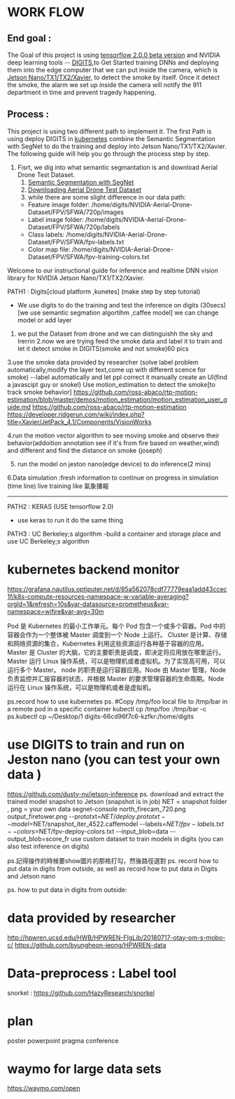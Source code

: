 # WORK FLOW
## End goal :

The Goal of this project is using [tensorflow 2.0.0 beta version]('https://www.tensorflow.org') and NVIDIA deep learning tools -- [DIGITS](https://github.com/NVIDIA/DIGITS),to Get Started training DNNs and deploying them into the edge computer that we can put inside the camera, which is [Jetson Nano/TX1/TX2/Xavier](https://www.nvidia.com/en-us/autonomous-machines/embedded-systems/), to  detect the smoke by itself. Once it detect the smoke, the alarm we set up inside the camera will notify the 911 department in time and prevent tragedy happening.


## Process :
This project is using two different path to implement it. The first Path is using deploy DIGITS in [kubernetes](https://kubernetes.io) combine the Semantic Segmentation with SegNet to do the training and deploy into Jetson Nano/TX1/TX2/Xavier. The following guide will help you go through the process step by step.

1. Fisrt, we dig into what semantic segmantation is and download Aerial Drone Test Dataset.
     1. [Semantic Segmentation with SegNet](https://github.com/dusty-nv/jetson-inference/blob/master/docs/segnet-dataset.md)
     2. [Downloading Aerial Drone Test Dataset](https://github.com/dusty-nv/jetson-inference/blob/master/docs/segnet-dataset.md#downloading-aerial-drone-dataset)
     3. while there are some slight difference in our data path:
     - Feature image folder: /home/digits/NVIDIA-Aerial-Drone-Dataset/FPV/SFWA/720p/images
     - Label image folder: /home/digits/NVIDIA-Aerial-Drone-Dataset/FPV/SFWA/720p/labels
     - Class labels: /home/digits/NVIDIA-Aerial-Drone-Dataset/FPV/SFWA/fpv-labels.txt
     - Color map file: /home/digits/NVIDIA-Aerial-Drone-Dataset/FPV/SFWA/fpv-training-colors.txt


















Welcome to our instructional guide for inference and realtime DNN vision library for NVIDIA Jetson Nano/TX1/TX2/Xavier.




PATH1 : Digits[cloud platform ,kunetes] (make step by step tutorial)
- We use digits to do the training and test the inference on digits (30secs) [we use semantic segmation algortihm ,caffee model] we can change model or add layer
1. we put the Dataset from drone and we can distinguishh the sky and lrerrin
2.now we are trying feed the smoke data and label it to train and let it detect smoke in DIGITS(smoke and not smoke)60 pics

3.use the smoke data provided by researcher (solve label problem automatically,modify the layer text,come up with different scence for smoke) --label automatically and let ppl correct it manually create an UI(find a javascipt guy or snokel) 
Use motion_estimation to detect the smoke[to track smoke behavior] 
https://github.com/ross-abaco/rtp-motion-estimation/blob/master/demos/motion_estimation/motion_estimation_user_guide.md
https://github.com/ross-abaco/rtp-motion-estimation
https://developer.ridgerun.com/wiki/index.php?title=Xavier/JetPack_4.1/Components/VisionWorks

4.run the motion vector algorithm to see moving smoke and observe their behavior(addoition annotation see if it's from fire based on weather,wind) and different and find the distance on smoke (joseph)

5. run the model on jeston nano(edge device) to do inference(2 mins)

6.Data simulation :fresh information to continue on progress in simulation (time line) live training like 氣象播報


------------------
PATH2 : KERAS (USE tensorflow 2.0)
- use keras to run it do the same thing

PATH3 : UC Berkeley;s algorithm 
-build a container and storage place and use UC Berkeley;s algorithm 


# kubernetes backend monitor
https://grafana.nautilus.optiputer.net/d/85a562078cdf77779eaa1add43ccec1f/k8s-compute-resources-namespace-w-variable-averaging?orgId=1&refresh=10s&var-datasource=prometheus&var-namespace=wifire&var-avg=30m

Pod 是 Kubernetes 的最小工作单元。每个 Pod 包含一个或多个容器。Pod 中的容器会作为一个整体被 Master 调度到一个 Node 上运行。
Cluster 是计算、存储和网络资源的集合，Kubernetes 利用这些资源运行各种基于容器的应用。
Master 是 Cluster 的大脑，它的主要职责是调度，即决定将应用放在哪里运行。Master 运行 Linux 操作系统，可以是物理机或者虚拟机。为了实现高可用，可以运行多个 Master。
node 的职责是运行容器应用。Node 由 Master 管理，Node 负责监控并汇报容器的状态，并根据 Master 的要求管理容器的生命周期。Node 运行在 Linux 操作系统，可以是物理机或者是虚拟机。


ps.record how to use kubernetes
ps.  #Copy /tmp/foo local file to /tmp/bar in a remote pod in a specific container
     kubectl cp /tmp/foo <some-pod>:/tmp/bar -c <specific-container>
ps.kubectl cp ~/Desktop/1  digits-66cd96f7c6-kzfkr:/home/digits  



# use DIGITS to train and run on Jeston nano (you can test your own data )
https://github.com/dusty-nv/jetson-inference
ps. download and extract the trained model snapshot to Jetson (snapshot is in job)
NET = snapshot folder , png = your own data
segnet-console north_firecam_720.png output_firetower.png --prototxt=$NET/deploy.prototxt --model=$NET/snapshot_iter_4522.caffemodel --labels=$NET/fpv-labels.txt --colors=$NET/fpv-deploy-colors.txt --input_blob=data --output_blob=score_fr
use custom dataset to train models in digits (you can also test inference on digits)

 ps.記得操作的時候要show圖片的那格打勾，然後路徑選對
 ps. record how to put data in digits from outside, as well as record how to put data in Digits and Jetson nano
 
 
 ps. how to put data in digits from outside:
 
 
 
# data provided by researcher
http://hpwren.ucsd.edu/HWB/HPWREN-FIgLib/20180717-otay-om-s-mobo-c/
https://github.com/byungheon-jeong/HPWREN-data

# Data-preprocess : Label tool
snorkel : https://github.com/HazyResearch/snorkel


# plan
poster
powerpoint
pragma conference


# waymo for large data sets
https://waymo.com/open

